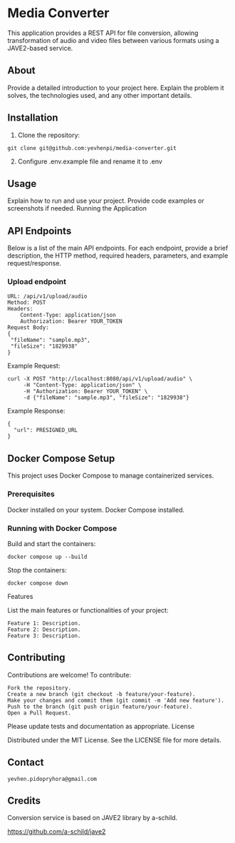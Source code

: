 # Media Converter 

This application provides a REST API for file conversion, allowing transformation of audio and video files between various formats using a JAVE2-based service.

## About

Provide a detailed introduction to your project here. Explain the problem it solves, the technologies used, and any other important details.

## Installation


  1. Clone the repository:
  
    git clone git@github.com:yevhenpi/media-converter.git
  2. Configure .env.example file and rename it to .env

## Usage

 Explain how to run and use your project. Provide code examples or screenshots if needed.
 Running the Application



## API Endpoints

Below is a list of the main API endpoints. For each endpoint, provide a brief description, the HTTP method, required headers, parameters, and example request/response.

### Upload endpoint

    URL: /api/v1/upload/audio
    Method: POST
    Headers:
        Content-Type: application/json
        Authorization: Bearer YOUR_TOKEN
    Request Body:
    {
     "fileName": "sample.mp3",
     "fileSize": "1829938"
    }

Example Request:

    curl -X POST "http://localhost:8080/api/v1/upload/audio" \
         -H "Content-Type: application/json" \
         -H "Authorization: Bearer YOUR_TOKEN" \
         -d {"fileName": "sample.mp3", "fileSize": "1829938"}

Example Response:

    {
      "url": PRESIGNED_URL
    }


## Docker Compose Setup

This project uses Docker Compose to manage containerized services.

### Prerequisites

Docker installed on your system.
Docker Compose installed.

### Running with Docker Compose

Build and start the containers:

    docker compose up --build

Stop the containers:

    docker compose down



Features

List the main features or functionalities of your project:

    Feature 1: Description.
    Feature 2: Description.
    Feature 3: Description.

## Contributing

Contributions are welcome! To contribute:

    Fork the repository.
    Create a new branch (git checkout -b feature/your-feature).
    Make your changes and commit them (git commit -m 'Add new feature').
    Push to the branch (git push origin feature/your-feature).
    Open a Pull Request.

Please update tests and documentation as appropriate.
License

Distributed under the MIT License. See the LICENSE file for more details.

## Contact


    yevhen.pidopryhora@gmail.com
  

## Credits

 Conversion service is based on JAVE2 library by a-schild.

 https://github.com/a-schild/jave2



